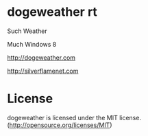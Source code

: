 dogeweather rt
===========

Such Weather

Much Windows 8

http://dogeweather.com

http://silverflamenet.com

License
===========

dogeweather is licensed under the MIT license. (http://opensource.org/licenses/MIT)
 
